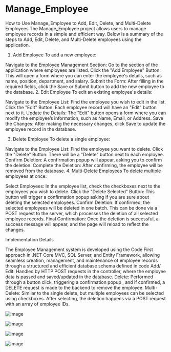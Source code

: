 # Manage_Employee
How to Use Manage_Employee to Add, Edit, Delete, and Multi-Delete Employees
The Manage_Employee project allows users to manage employee records in a simple and efficient way. Below is a summary of the steps to Add, Edit, Delete, and Multi-Delete employees using the application.
1. Add Employee
To add a new employee:

Navigate to the Employee Management Section: Go to the section of the application where employees are listed.
Click the "Add Employee" Button: This will open a form where you can enter the employee's details, such as name, position, department, and salary.
Submit the Form: After filling in the required fields, click the Save or Submit button to add the new employee to the database.
2. Edit Employee
To edit an existing employee's details:

Navigate to the Employee List: Find the employee you wish to edit in the list.
Click the "Edit" Button: Each employee record will have an "Edit" button next to it.
Update the Details: The "Edit" button opens a form where you can modify the employee’s information, such as Name, Email, or Address.
Save the Changes: After making the necessary changes, click Save to update the employee record in the database.

3. Delete Employee
To delete a single employee:

Navigate to the Employee List: Find the employee you want to delete.
Click the "Delete" Button: There will be a "Delete" button next to each employee.
Confirm Deletion: A confirmation popup will appear, asking you to confirm the deletion.
Complete the Deletion: After confirming, the employee will be removed from the database.
4. Multi-Delete Employees
To delete multiple employees at once:

Select Employees: In the employee list, check the checkboxes next to the employees you wish to delete.
Click the "Delete Selected" Button: This button will trigger a confirmation popup asking if you are sure about deleting the selected employees.
Confirm Deletion: If confirmed, the selected employees will be deleted in one batch. This can be done via a POST request to the server, which processes the deletion of all selected employee records.
Final Confirmation: Once the deletion is successful, a success message will appear, and the page will reload to reflect the changes.

Implementation Details

The Employee Management system is developed using the Code First approach in .NET Core MVC, SQL Server, and Entity Framework, allowing seamless creation, management, and maintenance of employee records through a structured and efficient database schema defined in code
Add/ Edit: Handled by HTTP POST requests in the controller, where the employee data is passed and saved/updated in the database.
Delete: Performed through a button click, triggering a confirmation popup , and if confirmed, a DELETE request is made to the backend to remove the employee.
Multi-Delete: Similar to the single delete, but multiple employees can be selected using checkboxes. After selecting, the deletion happens via a POST request with an array of employee IDs.

![image](https://github.com/user-attachments/assets/072774ae-af1f-40a6-a6b3-72185c9091da)

![image](https://github.com/user-attachments/assets/6887c60e-f37f-455f-b5ac-9589e98bec0c)

![image](https://github.com/user-attachments/assets/f3616fc6-ed0f-4f95-b42c-f050423dc8ea)

![image](https://github.com/user-attachments/assets/ef00b622-d87b-4575-b90c-67180aeeef25)




